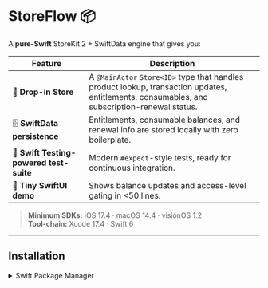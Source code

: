 # StoreFlow 📦

A **pure-Swift** StoreKit 2 + SwiftData engine that gives you:

| Feature | Description |
|---------|-------------|
| 🚀 **Drop-in Store** | A `@MainActor` `Store<ID>` type that handles product lookup, transaction updates, entitlements, consumables, and subscription-renewal status. |
| 🗄 **SwiftData persistence** | Entitlements, consumable balances, and renewal info are stored locally with zero boilerplate. |
| 🧪 **Swift Testing-powered test-suite** | Modern `#expect`-style tests, ready for continuous integration. |
| 🎨 **Tiny SwiftUI demo** | Shows balance updates and access-level gating in <50 lines. |

> **Minimum SDKs:** iOS 17.4 · macOS 14.4 · visionOS 1.2  
> **Tool-chain:** Xcode 17.4 · Swift 6

---

## Installation

<details>
<summary>Swift Package Manager</summary>

```swift
dependencies: [
    .package(url: "https://github.com/<you>/StoreFlow.git", from: "1.0.0")
]
